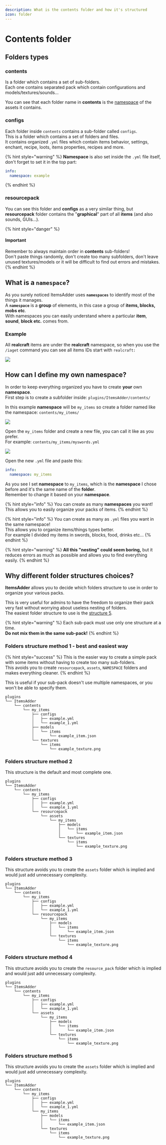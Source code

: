 ```yaml
---
description: What is the contents folder and how it's structured
icon: folder
---
```


# Contents folder

## Folders types

### contents

Is a folder which contains a set of sub-folders.\
Each one contains separated pack which contain configurations and models/textures/sounds...

You can see that each folder name in **contents** is the [namespace](broken-reference) of the assets it contains.

### configs

Each folder inside `contents` contains a sub-folder called `configs`.\
This is a folder which contains a set of folders and files.\
It contains organized `.yml` files which contain items behavior, settings, enchant, recipe, loots, items properties, recipes and more.

{% hint style="warning" %}
**Namespace** is also set inside the `.yml` file itself, don't forget to set it in the top part:

```yaml
info:
  namespace: example
```
{% endhint %}

### resourcepack

You can see this folder and **configs** as a very similar thing, but **resourcepack** folder contains the "**graphical**" part of all **items** (and also sounds, GUIs...).

{% hint style="danger" %}
#### **Important**

Remember to always maintain order in **contents** sub-folders!\
Don't paste things randomly, don't create too many subfolders, don't leave unused textures/models or it will be difficult to find out errors and mistakes.
{% endhint %}

## What is a `namespace`?

As you surely noticed ItemsAdder uses **`namespaces`** to identify most of the things it manages.\
A **`namespace`** is a **group** of elements, in this case a group of **items, blocks, mobs etc**.\
With namespaces you can easily understand where a particular **item**, **sound**, **block etc.** comes from.

### Example

All **realcraft** items are under the **realcraft** namespace, so when you use the `/iaget` command you can see all items IDs start with `realcraft:`

![](<../../.gitbook/assets/image (7).png>)

## How can I define my own namespace?

In order to keep everything organized you have to create **your** own **namespace**.\
First step is to create a subfolder inside: `plugins/ItemsAdder/contents/`

In this example **namespace** will be `my_items` so create a folder named like the namespace: `contents/my_items/`

![](../../.gitbook/assets/my\_items\_namespace.png)

Open the `my_items` folder and create a new file, you can call it like as you prefer.\
For example: `contents/my_items/myswords.yml`

![](../../.gitbook/assets/my\_swords\_yml.png)

Open the new `.yml` file and paste this:

```yaml
info:
  namespace: my_items
```

As you see I set **namespace** to `my_items`, which is the **namespace** I chose before and it's the same name of the **folder**. \
Remember to change it based on your **namespace**.

{% hint style="info" %}
You can create as many **namespaces** you want! \
This allows you to easily organize your packs of items.
{% endhint %}

{% hint style="info" %}
You can create as many as `.yml` files you want in the same namespace!\
This allows you to organize items/things types better.\
For example I divided my items in swords, blocks, food, drinks etc...
{% endhint %}

{% hint style="warning" %}
**All this "nesting" could seem boring,** but it reduces errors as much as possible and allows you to find everything easily.
{% endhint %}

## Why different folder structures choices?

**ItemsAdder** allows you to decide which folders structure to use in order to organize your various packs.

This is very useful for admins to have the freedom to organize their pack very fast without worrying about useless nesting of folders. \
The easiest folder structure to use is the [structure 5](configs-and-resourcepack.md#folders-structure-method-5).

{% hint style="warning" %}
Each sub-pack must use only one structure at a time.\
**Do not mix them in the same sub-pack!**
{% endhint %}

### Folders structure method 1 - best and easiest way

{% hint style="success" %}
This is the easier way to create a simple pack with some items without having to create too many sub-folders.\
This avoids you to create `resourcepack`, `assets`, `NAMESPACE` folders and makes everything cleaner.
{% endhint %}

This is useful if your sub-pack doesn't use multiple namespaces, or you won't be able to specify them.

```
plugins
└── ItemsAdder
    └── contents
        └── my_items
            ├── configs
            │   ├── example.yml
            │   └── example_1.yml
            ├── models
            │   └── items
            │       └── example_item.json
            └── textures
                └── items
                    └── example_texture.png
```

### Folders structure method 2

This structure is the default and most complete one.

```
plugins
└── ItemsAdder
    └── contents
        └── my_items
            ├── configs
            │   ├── example.yml
            │   └── example_1.yml
            └── resourcepack
                └── assets
                    └── my_items
                        ├── models
                        │   └── items
                        │       └── example_item.json
                        └── textures
                            └── items
                                └── example_texture.png
```

### Folders structure method 3

This structure avoids you to create the `assets` folder which is implied and would just add unnecessary complexity.

```
plugins
└── ItemsAdder
    └── contents
        └── my_items
            ├── configs
            │   ├── example.yml
            │   └── example_1.yml
            └── resourcepack
                └── my_items
                    ├── models
                    │   └── items
                    │       └── example_item.json
                    └── textures
                        └── items
                            └── example_texture.png
```

### Folders structure method 4

This structure avoids you to create the `resource_pack` folder which is implied and would just add unnecessary complexity.

```
plugins
└── ItemsAdder
    └── contents
        └── my_items
            ├── configs
            │   ├── example.yml
            │   └── example_1.yml
            └── assets
                └── my_items
                    ├── models
                    │   └── items
                    │       └── example_item.json
                    └── textures
                        └── items
                            └── example_texture.png
```

### Folders structure method 5

This structure avoids you to create the `assets` folder which is implied and would just add unnecessary complexity.

```
plugins
└── ItemsAdder
    └── contents
        └── my_items
            ├── configs
            │   ├── example.yml
            │   └── example_1.yml
            └── my_items
                ├── models
                │   └── items
                │       └── example_item.json
                └── textures
                    └── items
                        └── example_texture.png
```
